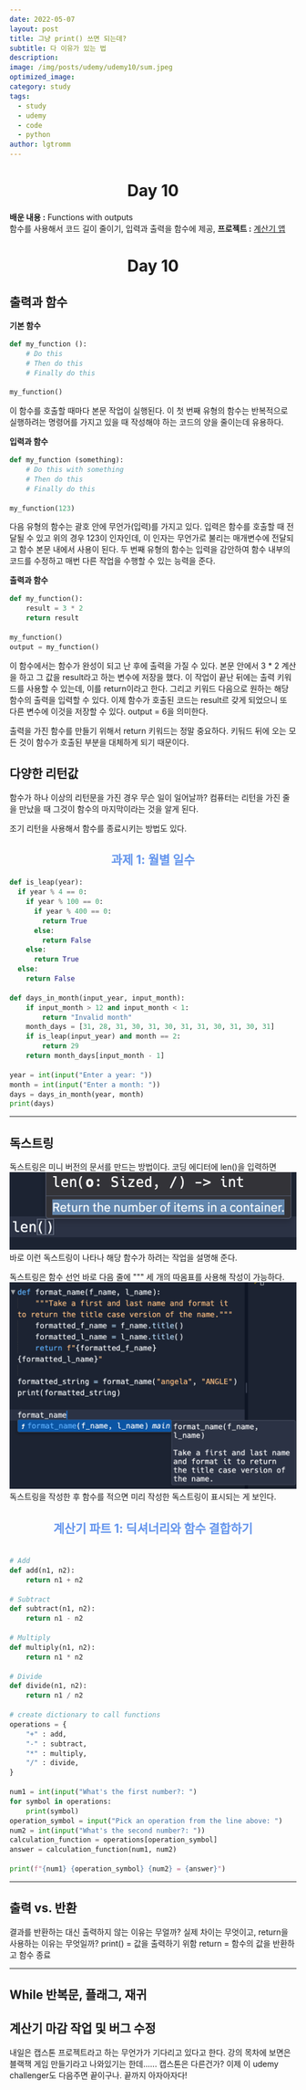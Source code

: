 ```yaml
---
date: 2022-05-07
layout: post
title: 그냥 print() 쓰면 되는데?
subtitle: 다 이유가 있는 법
description: 
image: /img/posts/udemy/udemy10/sum.jpeg
optimized_image:
category: study
tags:
  - study
  - udemy
  - code
  - python
author: lgtromm
---
```


<h1 style="text-align: center">Day 10</h1>

**배운 내용 :** Functions with outputs <br/>
함수를 사용해서 코드 길이 줄이기, 입력과 출력을 함수에 제공,
**프로젝트 :** [계산기 앱](calculator-final.appbrewery.repl.run)

<h1 style="text-align: center">Day 10</h1>

## 출력과 함수

**기본 함수**

``` py
def my_function ():
    # Do this 
    # Then do this
    # Finally do this 

my_function()
```
이 함수를 호출할 때마다 본문 작업이 실행된다. 이 첫 번째 유형의 함수는 반복적으로 실행하려는 명령어를 가지고 있을 때 작성해야 하는 코드의 양을 줄이는데 유용하다. 


**입력과 함수**

``` py
def my_function (something):
    # Do this with something
    # Then do this
    # Finally do this 

my_function(123)
```
다음 유형의 함수는 괄호 안에 무언가(입력)를 가지고 있다. 입력은 함수를 호출할 때 전달될 수 있고 위의 경우 123이 인자인데, 이 인자는 무언가로 불리는 매개변수에 전달되고 함수 본문 내에서 사용이 된다. 두 번째 유형의 함수는 입력을 감안하여 함수 내부의 코드를 수정하고 매번 다른 작업을 수행할 수 있는 능력을 준다.

**출력과 함수**

``` py
def my_function():
    result = 3 * 2
    return result

my_function()
output = my_function()
```
이 함수에서는 함수가 완성이 되고 난 후에 출력을 가질 수 있다. 본문 안에서 3 * 2 계산을 하고 그 값을 result라고 하는 변수에 저장을 했다. 이 작업이 끝난 뒤에는 출력 키워드를 사용할 수 있는데, 이를 return이라고 한다. 그리고 키워드 다음으로 원하는 해당 함수의 출력을 입력할 수 있다. 이제 함수가 호출된 코드는 result르 갖게 되었으니 또 다른 변수에 이것을 저장할 수 있다.
output = 6을 의미한다.   

출력을 가진 함수를 만들기 위해서 return 키워드는 정말 중요하다. 키둬드 뒤에 오는 모든 것이 함수가 호출된 부분을 대체하게 되기 때문이다.  

## 다양한 리턴값
함수가 하나 이상의 리턴문을 가진 경우 무슨 일이 일어날까? 컴퓨터는 리턴을 가진 줄을 만났을 때 그것이 함수의 마지막이라는 것을 알게 된다.

조기 리턴을 사용해서 함수를 종료시키는 방법도 있다. 

<h2 style="text-align:center; color: cornflowerblue" > 과제 1: 월별 일수 </h2>

``` py
def is_leap(year):
  if year % 4 == 0:
    if year % 100 == 0:
      if year % 400 == 0:
        return True
      else:
        return False
    else:
      return True
  else:
    return False

def days_in_month(input_year, input_month):
    if input_month > 12 and input_month < 1:
        return "Invalid month"
    month_days = [31, 28, 31, 30, 31, 30, 31, 31, 30, 31, 30, 31]
    if is_leap(input_year) and month == 2:
        return 29
    return month_days[input_month - 1]

year = int(input("Enter a year: "))
month = int(input("Enter a month: "))
days = days_in_month(year, month)
print(days)
```

---

## 독스트링
독스트링은 미니 버전의 문서를 만드는 방법이다. 코딩 에디터에 len()을 입력하면
![len](/img//posts/udemy10/len.png)
바로 이런 독스트링이 나타나 해당 함수가 하려는 작업을 설명해 준다.

독스트링은 함수 선언 바로 다음 줄에 """ 세 개의 따옴표를 사용해 작성이 가능하다. 
![docstring](/img//posts/udemy10/docstring.png)
독스트링을 작성한 후 함수를 적으면 미리 작성한 독스트링이 표시되는 게 보인다.

<h2 style="text-align:center; color: cornflowerblue" > 계산기 파트 1: 딕셔너리와 함수 결합하기 </h2>

``` py

# Add
def add(n1, n2):
    return n1 + n2

# Subtract
def subtract(n1, n2):
    return n1 - n2

# Multiply
def multiply(n1, n2):
    return n1 * n2

# Divide
def divide(n1, n2):
    return n1 / n2

# create dictionary to call functions
operations = {
    "+" : add,
    "-" : subtract,
    "*" : multiply,
    "/" : divide,
}

num1 = int(input("What's the first number?: ")
for symbol in operations:
    print(symbol)
operation_symbol = input("Pick an operation from the line above: ")
num2 = int(input("What's the second number?: "))
calculation_function = operations[operation_symbol]
answer = calculation_function(num1, num2)

print(f"{num1} {operation_symbol} {num2} = {answer}")
```

---

## 출력 vs. 반환

결과를 반환하는 대신 출력하지 않는 이유는 무얼까? 실제 차이는 무엇이고, return을 사용하는 이유는 무엇일까? 
print() = 값을 출력하기 위함
return = 함수의 값을 반환하고 함수 종료

---

## While 반복문, 플래그, 재귀



## 계산기 마감 작업 및 버그 수정


내일은 캡스톤 프로젝트라고 하는 무언가가 기다리고 있다고 한다. 강의 목차에 보면은 블랙잭 게임 만들기라고 나와있기는 한데...... 캡스톤은 다른건가? 이제 이 udemy challenger도 다음주면 끝이구나. 끝까지 아자아자다!